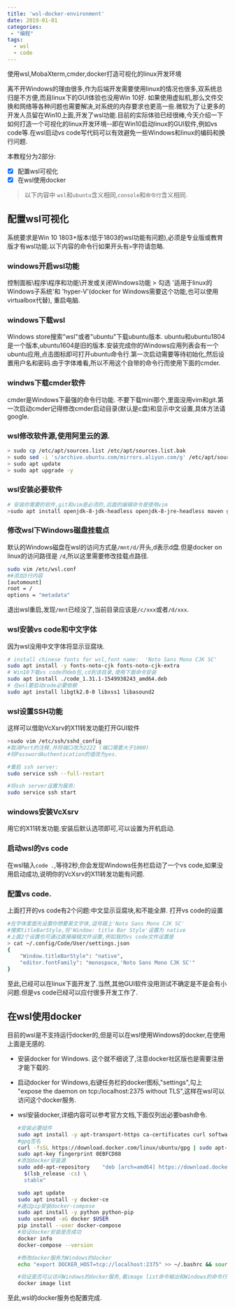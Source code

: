 ```yaml
---
title: 'wsl-docker-environment'
date: 2019-01-01
categories:
 - "编程"
tags: 
  - wsl
  - code
--- 
```


使用wsl,MobaXterm,cmder,docker打造可视化的linux开发环境

<!--more-->

离不开Windows的理由很多,作为后端开发需要使用linux的情况也很多,双系统总归是不方便,而且linux下的GUI体验也没用Win 10好. 如果使用虚拟机,那么文件交换和网络等各种问题也需要解决,对系统的内存要求也更高一些.微软为了让更多的开发人员留在Win10上面,开发了wsl功能.目前的实际体验已经很棒,今天介绍一下如何打造一个可视化的linux开发环境--即在Win10启动linux的GUI软件,例如vs code等.在wsl启动vs code写代码可以有效避免一些Windows和linux的编码和换行问题.

本教程分为2部分:

- [x] 配置wsl可视化
- [x] 在wsl使用docker

> 以下内容中 `wsl`和`ubuntu`含义相同,`console`和`命令行`含义相同. 

## 配置wsl可视化
系统要求是Win 10 1803+版本(低于1803的wsl功能有问题),必须是专业版或教育版才有wsl功能.以下内容的命令行如果开头有`>`字符请忽略.

### windows开启wsl功能
控制面板\程序\程序和功能\开发或关闭Windows功能 > 勾选 '适用于linux的Windows子系统'和 'hyper-V'(docker for Windows需要这个功能,也可以使用virtualbox代替), 重启电脑.

### windows下载wsl
Windows store搜索"wsl"或者"ubuntu"下载ubuntu版本. ubuntu和ubuntu1804是一个版本,ubuntu1604是旧的版本.安装完成你的Windows应用列表会有一个ubuntu应用,点击图标即可打开ubuntu命令行.第一次启动需要等待初始化,然后设置用户名和密码.由于字体难看,所以不用这个自带的命令行而使用下面的cmder.

### windws下载cmder软件
cmder是Windows下最强的命令行功能. 不要下载mini那个,里面没用vim和git.第一次启动cmder记得修改cmder启动目录(默认是c盘)和显示中文设置,具体方法请google.

### wsl修改软件源,使用阿里云的源.
```bash
> sudo cp /etc/apt/sources.list /etc/apt/sources.list.bak
> sudo sed -i 's/archive.ubuntu.com/mirrors.aliyun.com/g' /etc/apt/sources.list
> sudo apt update
> sudo apt upgrade -y
```

### wsl安装必要软件
```bash
# 安装你需要的软件,git和vim是必须的,后面的编辑命令是使用vim
>sudo apt install openjdk-8-jdk-headless openjdk-8-jre-headless maven git unzip vim -y
```

### 修改wsl下Windows磁盘挂载点
默认的Windows磁盘在wsl的访问方式是`/mnt/d/`开头,d表示d盘.但是docker on linux的访问路径是 `/d`,所以这里需要修改挂载点路径.

```bash
sudo vim /etc/wsl.conf
##添加3行内容
[automount] 
root = / 
options = "metadata"
```
退出wsl重启,发现`/mnt`已经没了,当前目录应该是`/c/xxx`或者`/d/xxx`.

### wsl安装vs code和中文字体
因为wsl没用中文字体将显示豆腐块.

```bash
# install chinese fonts for wsl,font name:  'Noto Sans Mono CJK SC'
sudo apt install -y fonts-noto-cjk fonts-noto-cjk-extra
# Win10下载vs code的deb包,cd到该目录,使用下面命令安装
sudo apt install ./code_1.31.1-1549938243_amd64.deb
# 在wsl要启动code必要依赖
sudo apt install libgtk2.0-0 libxss1 libasound2
```

### wsl设置SSH功能
这样可以借助VcXsrv的X11转发功能打开GUI软件

```bash
>sudo vim /etc/ssh/sshd_config
#取消Port的注释,并将端口改为2222 (端口需要大于1000)
#将PasswordAuthentication的值改为yes.

#重启 ssh server:
sudo service ssh --full-restart

#将ssh server设置为服务:
sudo service ssh start
```

### windows安装VcXsrv
用它的X11转发功能.安装后默认选项即可,可以设置为开机启动.

### 启动wsl的vs code
在wsl输入`code .`,等待2秒,你会发现Windows任务栏启动了一个vs code,如果没用启动成功,说明你的VcXsrv的X11转发功能有问题.

### 配置vs code. 
上面打开的vs code有2个问题:中文显示豆腐块,和不能全屏. 打开vs code的设置
```bash
#在字体里面先设置你想要英文字体,逗号跟上'Noto Sans Mono CJK SC'
#搜索titleBarStyle,将'Window: title Bar Style'设置为 native
#上面2个设置也可通过直接编辑文件设置,例如我的vs code文件设置是
> cat ~/.config/Code/User/settings.json
{
    "Window.titleBarStyle": "native",
    "editor.fontFamily": "monospace,'Noto Sans Mono CJK SC'"
}
```
至此,已经可以在linux下面开发了.当然,其他GUI软件没用测试不确定是不是会有小问题.但是vs code已经可以应付很多开发工作了.

## 在wsl使用docker

目前的wsl是不支持运行docker的,但是可以在wsl使用Windows的docker,在使用上面是无感的.

- 安装docker for Windows. 这个就不细说了,注意docker社区版也是需要注册才能下载的.

- 启动docker for Windows,右键任务栏的docker图标,"settings",勾上 "expose the daemon on tcp:/localhost:2375 without TLS",这样在wsl可以访问这个docker服务.

- wsl安装docker,详细内容可以参考官方文档,下面仅列出必要bash命令.
  
    ```bash
    #安装必要组件
    sudo apt install -y apt-transport-https ca-certificates curl software-properties-common
    #gpg签名
    curl -fsSL https://download.docker.com/linux/ubuntu/gpg | sudo apt-key add -
    sudo apt-key fingerprint 0EBFCD88
    #添加docker安装源
    sudo add-apt-repository    "deb [arch=amd64] https://download.docker.com/linux/ubuntu \
      $(lsb_release -cs) \
      stable"

    sudo apt update
    sudo apt install -y docker-ce
    #通过pip安装docker-compose
    sudo apt install -y python python-pip
    sudo usermod -aG docker $USER
    pip install --user docker-compose
    #验证docker安装是否成功
    docker info
    docker-compose --version

    #修改docker服务为Windows的docker
    echo "export DOCKER_HOST=tcp://localhost:2375" >> ~/.bashrc && source ~/.bashrc

    #验证是否可以访问Windows的docker服务,看image list命令输出和Windows的命令行下面的image list输出是不是完全一样. 可以先在Windows下用docker拉几个镜像.然后在wsl验证
    docker image list
    ```

至此,wsl的docker服务也配置完成.

